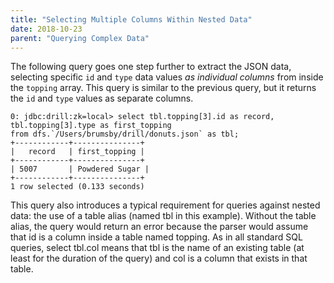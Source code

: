 ```yaml
---
title: "Selecting Multiple Columns Within Nested Data"
date: 2018-10-23
parent: "Querying Complex Data"
---
```

The following query goes one step further to extract the JSON data, selecting
specific `id` and `type` data values _as individual columns_ from inside the
`topping` array. This query is similar to the previous query, but it returns
the `id` and `type` values as separate columns.

    0: jdbc:drill:zk=local> select tbl.topping[3].id as record, tbl.topping[3].type as first_topping
    from dfs.`/Users/brumsby/drill/donuts.json` as tbl;
    +------------+---------------+
    |   record   | first_topping |
    +------------+---------------+
    | 5007       | Powdered Sugar |
    +------------+---------------+
    1 row selected (0.133 seconds)

This query also introduces a typical requirement for queries against nested
data: the use of a table alias (named tbl in this example). Without the table
alias, the query would return an error because the parser would assume that id
is a column inside a table named topping. As in all standard SQL queries,
select tbl.col means that tbl is the name of an existing table (at least for
the duration of the query) and col is a column that exists in that table.
